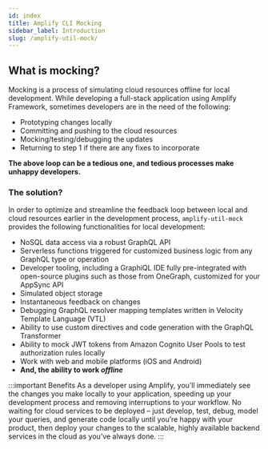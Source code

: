 ```yaml
---
id: index
title: Amplify CLI Mocking
sidebar_label: Introduction
slug: /amplify-util-mock/
---
```


## What is mocking?

Mocking is a process of simulating cloud resources offline for local development. While developing a full-stack application using Amplify Framework, sometimes developers are in the need of the following:

- Prototyping changes locally
- Committing and pushing to the cloud resources
- Mocking/testing/debugging the updates
- Returning to step 1 if there are any fixes to incorporate

**The above loop can be a tedious one, and tedious processes make unhappy developers.**

### The solution?

In order to optimize and streamline the feedback loop between local and cloud resources earlier in the development process, `amplify-util-mock` provides the following functionalities for local development:

- NoSQL data access via a robust GraphQL API
- Serverless functions triggered for customized business logic from any GraphQL type or operation
- Developer tooling, including a GraphiQL IDE fully pre-integrated with open-source plugins such as those from OneGraph, customized for your AppSync API
- Simulated object storage
- Instantaneous feedback on changes
- Debugging GraphQL resolver mapping templates written in Velocity Template Language (VTL)
- Ability to use custom directives and code generation with the GraphQL Transformer
- Ability to mock JWT tokens from Amazon Cognito User Pools to test authorization rules locally
- Work with web and mobile platforms (iOS and Android)
- **And, the ability to work _offline_**

:::important Benefits
As a developer using Amplify, you’ll immediately see the changes you make locally to your application, speeding up your development process and removing interruptions to your workflow. No waiting for cloud services to be deployed – just develop, test, debug, model your queries, and generate code locally until you’re happy with your product, then deploy your changes to the scalable, highly available backend services in the cloud as you’ve always done.
:::
